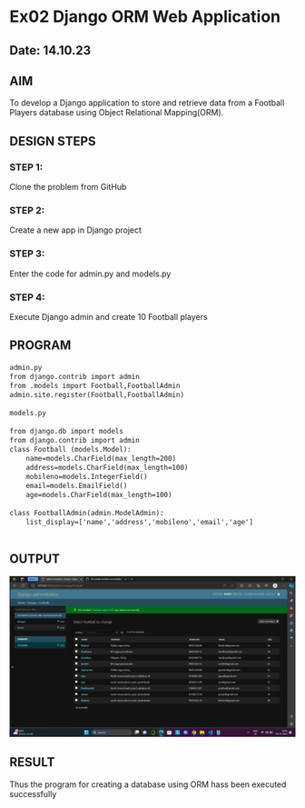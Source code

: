 # Ex02 Django ORM Web Application
## Date: 14.10.23

## AIM
To develop a Django application to store and retrieve data from a Football Players database using Object Relational Mapping(ORM).

## DESIGN STEPS

### STEP 1:
Clone the problem from GitHub

### STEP 2:
Create a new app in Django project

### STEP 3:
Enter the code for admin.py and models.py

### STEP 4:
Execute Django admin and create 10 Football players

## PROGRAM
```
admin.py
from django.contrib import admin
from .models import Football,FootballAdmin
admin.site.register(Football,FootballAdmin)

models.py

from django.db import models
from django.contrib import admin
class Football (models.Model):
    name=models.CharField(max_length=200)
    address=models.CharField(max_length=100)
    mobileno=models.IntegerField()
    email=models.EmailField()
    age=models.CharField(max_length=100)

class FootballAdmin(admin.ModelAdmin):
    list_display=['name','address','mobileno','email','age']
    
```

## OUTPUT
![Alt text](<Screenshot (5).png>)

## RESULT
Thus the program for creating a database using ORM hass been executed successfully
    
